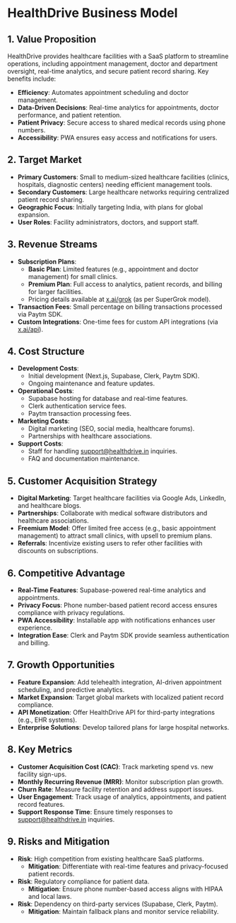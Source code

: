 # HealthDrive Business Model

## 1. Value Proposition

HealthDrive provides healthcare facilities with a SaaS platform to streamline operations, including
appointment management, doctor and department oversight, real-time analytics, and secure patient
record sharing. Key benefits include:

- **Efficiency**: Automates appointment scheduling and doctor management.
- **Data-Driven Decisions**: Real-time analytics for appointments, doctor performance, and patient
  retention.
- **Patient Privacy**: Secure access to shared medical records using phone numbers.
- **Accessibility**: PWA ensures easy access and notifications for users.

## 2. Target Market

- **Primary Customers**: Small to medium-sized healthcare facilities (clinics, hospitals, diagnostic
  centers) needing efficient management tools.
- **Secondary Customers**: Large healthcare networks requiring centralized patient record sharing.
- **Geographic Focus**: Initially targeting India, with plans for global expansion.
- **User Roles**: Facility administrators, doctors, and support staff.

## 3. Revenue Streams

- **Subscription Plans**:
  - **Basic Plan**: Limited features (e.g., appointment and doctor management) for small clinics.
  - **Premium Plan**: Full access to analytics, patient records, and billing for larger facilities.
  - Pricing details available at [x.ai/grok](https://x.ai/grok) (as per SuperGrok model).
- **Transaction Fees**: Small percentage on billing transactions processed via Paytm SDK.
- **Custom Integrations**: One-time fees for custom API integrations (via
  [x.ai/api](https://x.ai/api)).

## 4. Cost Structure

- **Development Costs**:
  - Initial development (Next.js, Supabase, Clerk, Paytm SDK).
  - Ongoing maintenance and feature updates.
- **Operational Costs**:
  - Supabase hosting for database and real-time features.
  - Clerk authentication service fees.
  - Paytm transaction processing fees.
- **Marketing Costs**:
  - Digital marketing (SEO, social media, healthcare forums).
  - Partnerships with healthcare associations.
- **Support Costs**:
  - Staff for handling support@healthdrive.in inquiries.
  - FAQ and documentation maintenance.

## 5. Customer Acquisition Strategy

- **Digital Marketing**: Target healthcare facilities via Google Ads, LinkedIn, and healthcare
  blogs.
- **Partnerships**: Collaborate with medical software distributors and healthcare associations.
- **Freemium Model**: Offer limited free access (e.g., basic appointment management) to attract
  small clinics, with upsell to premium plans.
- **Referrals**: Incentivize existing users to refer other facilities with discounts on
  subscriptions.

## 6. Competitive Advantage

- **Real-Time Features**: Supabase-powered real-time analytics and appointments.
- **Privacy Focus**: Phone number-based patient record access ensures compliance with privacy
  regulations.
- **PWA Accessibility**: Installable app with notifications enhances user experience.
- **Integration Ease**: Clerk and Paytm SDK provide seamless authentication and billing.

## 7. Growth Opportunities

- **Feature Expansion**: Add telehealth integration, AI-driven appointment scheduling, and
  predictive analytics.
- **Market Expansion**: Target global markets with localized patient record compliance.
- **API Monetization**: Offer HealthDrive API for third-party integrations (e.g., EHR systems).
- **Enterprise Solutions**: Develop tailored plans for large hospital networks.

## 8. Key Metrics

- **Customer Acquisition Cost (CAC)**: Track marketing spend vs. new facility sign-ups.
- **Monthly Recurring Revenue (MRR)**: Monitor subscription plan growth.
- **Churn Rate**: Measure facility retention and address support issues.
- **User Engagement**: Track usage of analytics, appointments, and patient record features.
- **Support Response Time**: Ensure timely responses to support@healthdrive.in inquiries.

## 9. Risks and Mitigation

- **Risk**: High competition from existing healthcare SaaS platforms.
  - **Mitigation**: Differentiate with real-time features and privacy-focused patient records.
- **Risk**: Regulatory compliance for patient data.
  - **Mitigation**: Ensure phone number-based access aligns with HIPAA and local laws.
- **Risk**: Dependency on third-party services (Supabase, Clerk, Paytm).
  - **Mitigation**: Maintain fallback plans and monitor service reliability.

